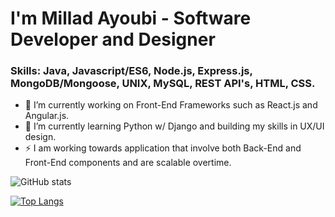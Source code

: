 


# I'm Millad Ayoubi - Software Developer and Designer


### Skills: Java, Javascript/ES6, Node.js, Express.js, MongoDB/Mongoose, UNIX, MySQL, REST API's, HTML, CSS. 

- 🔭 I’m currently working on Front-End Frameworks such as React.js and Angular.js.
- 🌱 I’m currently learning Python w/ Django and building my skills in UX/UI design.
- ⚡ I am working towards application that involve both Back-End and Front-End components and are scalable overtime. 



![GitHub stats](https://github-readme-stats.vercel.app/api?username=milladAyoubi&show_icons=true)

[![Top Langs](https://github-readme-stats.vercel.app/api/top-langs/?username=milladAyoubi&layout=compact)](https://github.com/milladAyoubi/github-readme-stats)


